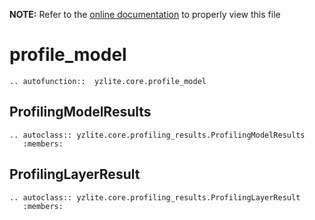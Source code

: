 __NOTE:__ Refer to the [online documentation](https://github.com/chenxingqiang/yzlite) to properly view this file

# profile_model

```{eval-rst}
.. autofunction::  yzlite.core.profile_model
```

## ProfilingModelResults

```{eval-rst}
.. autoclass:: yzlite.core.profiling_results.ProfilingModelResults
   :members:
```

## ProfilingLayerResult

```{eval-rst}
.. autoclass:: yzlite.core.profiling_results.ProfilingLayerResult
   :members:
```

